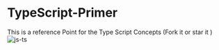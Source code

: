 # TypeScript-Primer
This  is a reference Point for the Type Script Concepts (Fork it or star it )
![js-ts](https://user-images.githubusercontent.com/75598588/191269559-0ffed052-4717-4a1b-a340-74197ea56cce.png)
